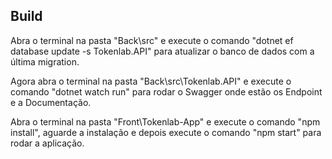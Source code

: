 ## Build

Abra o terminal na pasta "Back\src" e execute o comando "dotnet ef database update -s Tokenlab.API" para atualizar o banco de dados com a última migration.

Agora abra o terminal na pasta "Back\src\Tokenlab.API" e execute o comando "dotnet watch run" para rodar o Swagger onde estão os Endpoint e a Documentação.

Abra o terminal na pasta "Front\Tokenlab-App" e execute o comando "npm install", aguarde a instalação e depois execute o comando "npm start" para rodar a aplicação.


